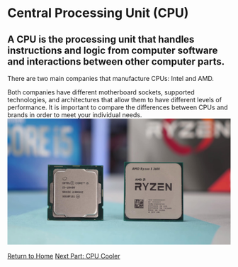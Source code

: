 # Central Processing Unit (CPU) 
## A CPU is the processing unit that handles instructions and logic from computer software and interactions between other computer parts.

There are two main companies that manufacture CPUs: Intel and AMD.  

Both companies have different motherboard sockets, supported technologies, and architectures that allow them to have different levels of performance.
It is important to compare the differences between CPUs and brands in order to meet your individual needs.
![AMDvsIntel CPU](../images/intelAMD.jpg)

[Return to Home](https://github.com/rhd45-edu/IT-1600-Final-Project#readme)
[Next Part: CPU Cooler](cpucooler.md)
